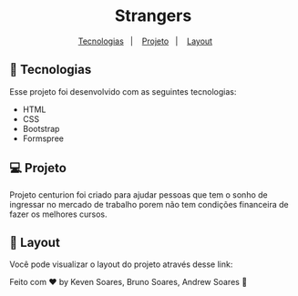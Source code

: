 # 
<h1 align="center">
  Strangers
</h1>

<p align="center">
  <a href="#-tecnologias">Tecnologias</a>&nbsp;&nbsp;&nbsp;|&nbsp;&nbsp;&nbsp;
  <a href="#-projeto">Projeto</a>&nbsp;&nbsp;&nbsp;|&nbsp;&nbsp;&nbsp;
  <a href="#-layout">Layout</a>&nbsp;&nbsp;&nbsp; &nbsp;&nbsp;&nbsp;
  
</p>







## 🚀 Tecnologias

Esse projeto foi desenvolvido com as seguintes tecnologias:

- HTML
- CSS
- Bootstrap
- Formspree


## 💻 Projeto

Projeto centurion foi criado para ajudar pessoas que tem o sonho de ingressar no mercado de trabalho porem não tem condições financeira de fazer os melhores cursos.

## 🔖 Layout

Você pode visualizar o layout do projeto através desse link:  



Feito com ♥ by Keven Soares, Bruno Soares, Andrew Soares 👋

